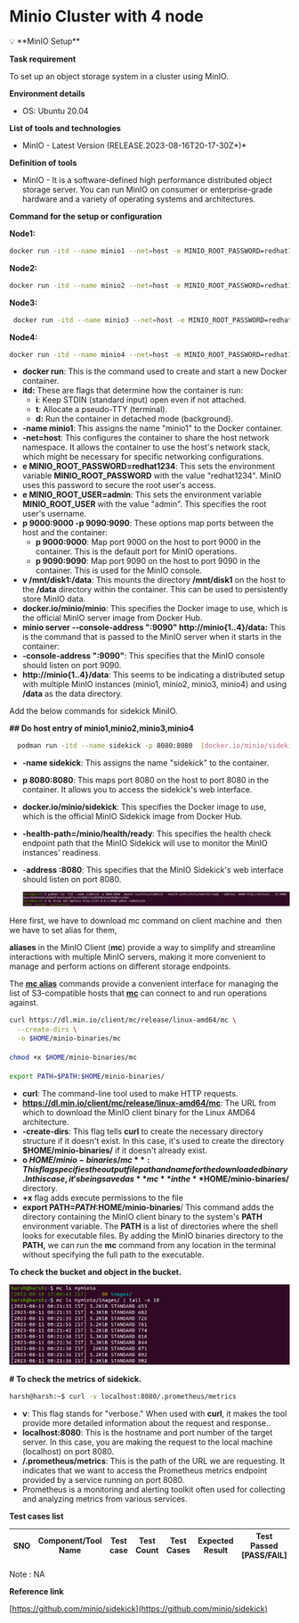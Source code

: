 # Minio Cluster with 4 node

<aside>
💡                                                                                                        **MinIO Setup**

**Task requirement**

To set up an object storage system in a cluster using MinIO.

**Environment details**

- OS: Ubuntu 20.04

**List of tools and technologies**

- MinIO - Latest Version (RELEASE.2023-08-16T20-17-30Z*)*

**Definition of tools**

- MinIO - It is a software-defined high performance distributed object storage server. You can run MinIO on consumer or enterprise-grade hardware and a variety of operating systems and architectures.

**Command for the setup or configuration**

**Node1:**

```bash
docker run -itd --name minio1 --net=host -e MINIO_ROOT_PASSWORD=redhat1234 -e MINIO_ROOT_USER=admin   -p 9000:9000 -p 9090:9090 -v /mnt/disk1:/data docker.io/minio/minio minio server --console-address ":9090" http://minio{1..4}/data
```

**Node2:**

```bash
docker run -itd --name minio2 --net=host -e MINIO_ROOT_PASSWORD=redhat1234 -e MINIO_ROOT_USER=admin   -p 9000:9000 -p 9090:9090 -v /mnt/disk2:/data docker.io/minio/minio minio server --console-address ":9090" http://minio{1..4}/data

```

**Node3:**

```bash
 docker run -itd --name minio3 --net=host -e MINIO_ROOT_PASSWORD=redhat1234 -e MINIO_ROOT_USER=admin   -p 9000:9000 -p 9090:9090 -v /mnt/disk3:/data docker.io/minio/minio minio server --console-address ":9090" http://minio{1..4}/data
```

**Node4:**

```bash
docker run -itd --name minio4 --net=host -e MINIO_ROOT_PASSWORD=redhat1234 -e MINIO_ROOT_USER=admin   -p 9000:9000 -p 9090:9090 -v /mnt/disk4:/data docker.io/minio/minio minio server --console-address ":9090" http://minio{1..4}/data
```

- **docker run**: This is the command used to create and start a new Docker container.
- **itd:** These are flags that determine how the container is run:
    - **i**: Keep STDIN (standard input) open even if not attached.
    - **t**: Allocate a pseudo-TTY (terminal).
    - **d:** Run the container in detached mode (background).
- **-name minio1**: This assigns the name "minio1" to the Docker container.
- **-net=host**: This configures the container to share the host network namespace. It allows the container to use the host's network stack, which might be necessary for specific networking configurations.
- **e MINIO_ROOT_PASSWORD=redhat1234**: This sets the environment variable **MINIO_ROOT_PASSWORD** with the value "redhat1234". MinIO uses this password to secure the root user's access.
- **e MINIO_ROOT_USER=admin**: This sets the environment variable **MINIO_ROOT_USER** with the value "admin". This specifies the root user's username.
- **p 9000:9000 -p 9090:9090**: These options map ports between the host and the container:
    - **p 9000:9000**: Map port 9000 on the host to port 9000 in the container. This is the default port for MinIO operations.
    - **p 9090:9090**: Map port 9090 on the host to port 9090 in the container. This is used for the MinIO console.
- **v /mnt/disk1:/data**: This mounts the directory **/mnt/disk1** on the host to the **/data** directory within the container. This can be used to persistently store MinIO data.
- **docker.io/minio/minio**: This specifies the Docker image to use, which is the official MinIO server image from Docker Hub.
- **minio server --console-address ":9090" http://minio{1..4}/data:** This is the command that is passed to the MinIO server when it starts in the container:
- **-console-address ":9090"**: This specifies that the MinIO console should listen on port 9090.
- **http://minio{1..4}/data**: This seems to be indicating a distributed setup with multiple MinIO instances (minio1, minio2, minio3, minio4) and using **/data** as the data directory.

Add the below commands for sidekick MiniIO.

**## Do host entry of minio1,minio2,minio3,minio4**

```bash
  podman run -itd --name sidekick -p 8080:8080  [docker.io/minio/sidekick](http://docker.io/minio/sidekick)--health-path=/minio/health/ready --address :8080 [http://minio](http://minio/){1...4}:9000
```

- **-name sidekick**: This assigns the name "sidekick" to the container.
- **p 8080:8080**: This maps port 8080 on the host to port 8080 in the container. It allows you to access the sidekick's web interface.
- **docker.io/minio/sidekick**: This specifies the Docker image to use, which is the official MinIO Sidekick image from Docker Hub.
- **-health-path=/minio/health/ready**: This specifies the health check endpoint path that the MinIO Sidekick will use to monitor the MinIO instances' readiness.
- -**address :8080**: This specifies that the MinIO Sidekick's web interface should listen on port 8080.
  
    ![](image1.png)

Here first, we have to download mc command on client machine and  then we have to set alias for them,

**aliases** in the MinIO Client (**mc**) provide a way to simplify and streamline interactions with multiple MinIO servers, making it more convenient to manage and perform actions on different storage endpoints.

The [**mc alias**](https://min.io/docs/minio/linux/reference/minio-mc/mc-alias.html#command-mc.alias) commands provide a convenient interface for managing the list of S3-compatible hosts that **[mc](https://min.io/docs/minio/linux/reference/minio-mc.html#command-mc)** can connect to and run operations against.

```bash
curl https://dl.min.io/client/mc/release/linux-amd64/mc \
  --create-dirs \
  -o $HOME/minio-binaries/mc

chmod +x $HOME/minio-binaries/mc

export PATH=$PATH:$HOME/minio-binaries/
```

- **curl**: The command-line tool used to make HTTP requests.
- **https://dl.min.io/client/mc/release/linux-amd64/mc**: The URL from which to download the MinIO client binary for the Linux AMD64 architecture.
- **-create-dirs**: This flag tells **curl** to create the necessary directory structure if it doesn't exist. In this case, it's used to create the directory **$HOME/minio-binaries/** if it doesn't already exist.
- **o $HOME/minio-binaries/mc**: This flag specifies the output file path and name for the downloaded binary. In this case, it's being saved as **mc** in the **$HOME/minio-binaries/** directory.
- **+x** flag adds execute permissions to the file
- **export PATH=$PATH:$HOME/minio-binaries**/ This command adds the directory containing the MinIO client binary to the system's **PATH** environment variable. The **PATH** is a list of directories where the shell looks for executable files. By adding the MinIO binaries directory to the **PATH,** we can run the **mc** command from any location in the terminal without specifying the full path to the executable.

**To check the bucket and object in the bucket.**

![](image2.png)

**# To check the metrics of sidekick.**

```bash
harsh@harsh:~$ curl -v localhost:8080/.prometheus/metrics
```

- **v**: This flag stands for "verbose." When used with **curl**, it makes the tool provide more detailed information about the request and response..
- **localhost:8080**: This is the hostname and port number of the target server. In this case, you are making the request to the local machine (localhost) on port 8080.
- **/.prometheus/metrics**: This is the path of the URL we are requesting. It indicates that we want to access the Prometheus metrics endpoint provided by a service running on port 8080.
- Prometheus is a monitoring and alerting toolkit often used for collecting and analyzing metrics from various services.

**Test cases list**

| SNO | Component/Tool Name | Test case | Test Count | Test Cases | Expected Result | Test Passed [PASS/FAIL] | Remarks |
| --- | --- | --- | --- | --- | --- | --- | --- |

Note : NA

**Reference link**

[https://github.com/minio/sidekick](https://github.com/minio/sidekick)

</aside>
